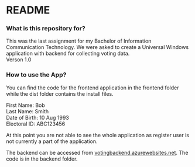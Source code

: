 # README #

### What is this repository for? ###

This was the last assignment for my Bachelor of Information Communication Technology. We were asked to create a Universal Windows application with backend for collecting voting data.  
Verson 1.0

### How to use the App? ###

You can find the code for the frontend application in the frontend folder while the dist folder contains the install files.  

First Name: Bob  
Last Name: Smith  
Date of Birth: 10 Aug 1993  
Electoral ID: ABC123456  

At this point you are not able to see the whole application as register user is not currently a part of the application.  

The backend can be accessed from [votingbackend.azurewebsites.net](http://votingbackend.azurewebsites.net). The code is in the backend folder.  
